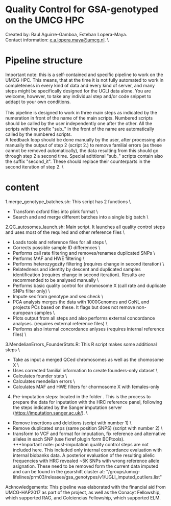 # Quality Control for GSA-genotyped on the UMCG HPC
Created by: Raul Aguirre-Gamboa, Esteban Lopera-Maya. \
Contact information: e.a.lopera.maya@umcg.nl. \

# Pipeline structure
Important note: this is a self-contained and specific pipeline to work on the UMCG HPC. This means, that at the time it is not fully automated to work in completeness in every kind of data and every kind of server, and many steps might be specifically designed for the UGLI data alone. You are welcome, however, to take any individual step and/or code snippet to addapt to your own conditions. \
\
This pipeline is designed to work in three main steps as indicated by the numeration in front of the name of the main scripts. Numbered scripts should be called by the user independently one after the other. All the scripts with the prefix "sub_" in the front of the name are automatically called by the numbered scripts. \
A feedback loop should be done manually by the user, after processing also manually the output of step 2 (script 2.) to remove familial errors (as these cannot be removed automatically), the data resulting from this should go through step 2 a second time. Special adittional "sub_" scripts contain also the suffix "second_it". These should replace their counterparts in the second iteration of step 2. \

#  content

1.merge_genotype_batches.sh: This script has 2 functions \
- Transform oxford files into plink format \
- Search and and merge different batches into a single big batch \

2.QC_autosomes_launch.sh: Main script. It launches all quality control steps and uses most of the required and other reference files \
- Loads tools and reference files for all steps \
- Corrects possible sample ID differences \
- Performs call rate filtering and removes/renames duplicated SNPs \
- Performs MAF and HWE filtering \
- Performs heterozygozity filtering (requires change in second iteration) \
- Relatedness and identity by descent and duplicated samples identification (requires change in second iteration). Results are recommended to be analysed manually \
- Performs basic quality control for chromosome X (call rate and duplicate SNPs filter only) \
- Impute sex from genotype and sex check \
- PCA analysis merges the data with 1000Genomes and GoNL and projects PCs based on these. It flags but does not remove non-european samples \
- Plots output from all steps and also performs external concordance analyses. (requires external reference files) \
- Performs also internal concordance anlyses (requires internal reference files) \

3.MendelianErrors_FounderStats.R: This R script makes some additional steps \ 
- Take as input a merged QCed chromosomes as well as the chomosome X \
- Uses corrected familial information to create founders-only dataset \
- Calculates founder stats \
- Calculates mendelian errors \
- Calculates MAF and HWE filters for chormosome X with females-only

4. Pre-imputation steps: located in the folder <Imputation>. This is the process to prepare the data for inputation with the HRC reference panel, following the steps indicated by the Sanger imputation server (https://imputation.sanger.ac.uk/). \
- Remove insertions and deletions (script with number 1) \
- Remove duplicated snps (same position SNPS) (script with number 2) \
- transform to VCF and format for imputation, fix reference and alternative alleles in each SNP (use fixref plugin form BCFtools). \
***Important note: post-imputation quality control steps are not included here. This included only internal concordance evaluation with internal biobanks data. A posterior evaluation of the resulting allelic frequencies with HRC revealed ~5K SNPs with wrong reference allele asignation. These need to be removed form the current data imputed and can be found in the gearshift cluster at: "/groups/umcg-lifelines/prm03/releases/gsa_genotypes/v1/UGLI_imputed_outliers.list"
  
Acknowledgements:
This pipeline was elaborated with the financial aid from UMCG-HAP2017 as part of the project, as well as the Conacyt Fellowship, which supported RAG, and Colciencias Fellowship, which supported ELM.
  


